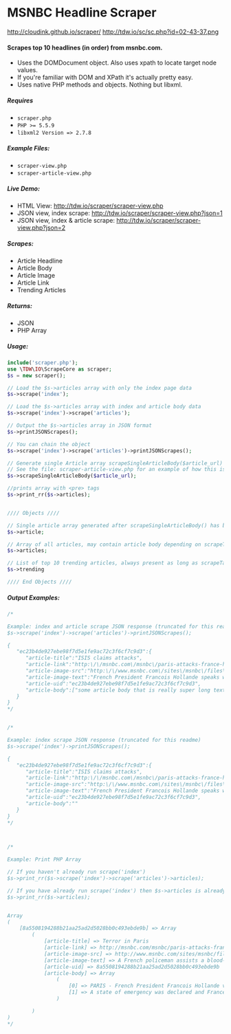 # MSNBC Headline Scraper

http://cloudink.github.io/scraper/
http://tdw.io/sc/sc.php?id=02-43-37.png

#### Scrapes top 10 headlines (in order) from msnbc.com.
- Uses the DOMDocument object. Also uses xpath to locate target node values. 
- If you're familiar with DOM and XPath it's actually pretty easy. 
- Uses native PHP methods and objects. Nothing but libxml.

##### Requires
- `scraper.php`
- `PHP >= 5.5.9`
- `libxml2 Version => 2.7.8`

##### Example Files:
- `scraper-view.php`
- `scraper-article-view.php`
 
##### Live Demo:
- HTML View: http://tdw.io/scraper/scraper-view.php
- JSON view, index scrape: http://tdw.io/scraper/scraper-view.php?json=1 
- JSON view, index & article scrape: http://tdw.io/scraper/scraper-view.php?json=2 

##### Scrapes: 
- Article Headline
- Article Body
- Article Image
- Article Link
- Trending Articles
   
##### Returns:
- JSON
- PHP Array


##### Usage:
```php 
include('scraper.php');
use \TDW\IO\ScrapeCore as scraper;
$s = new scraper();

// Load the $s->articles array with only the index page data
$s->scrape('index');

// Load the $s->articles array with index and article body data
$s->scrape('index')->scrape('articles');

// Output the $s->articles array in JSON format
$s->printJSONScrapes();

// You can chain the object
$s->scrape('index')->scrape('articles')->printJSONScrapes();

// Generate single Article array scrapeSingleArticleBody($article_url)
// See the file: scraper-article-view.php for an example of how this is used
$s->scrapeSingleArticleBody($article_url);

//prints array with <pre> tags
$s->print_rr($s->articles);


//// Objects ////

// Single article array generated after scrapeSingleArticleBody() has been called (above)
$s->article;

// Array of all articles, may contain article body depending on scrapeTarget()
$s->articles;

// List of top 10 trending articles, always present as long as scrapeTarget('index') has run
$s->trending

//// End Objects ////

```
##### Output Examples:
```php
/*

Example: index and article scrape JSON response (truncated for this readme)
$s->scrape('index')->scrape('articles')->printJSONScrapes();

{  
   "ec23b4de927ebe98f7d5e1fe9ac72c3f6cf7c9d3":{  
      "article-title":"ISIS claims attacks",
      "article-link":"http:\/\/msnbc.com\/msnbc\/paris-attacks-france-hollande-blames-isis",
      "article-image-src":"http:\/\/www.msnbc.com\/sites\/msnbc\/files\/styles\/homepage--3-2--1_5x-1245x830\/public\/articles\/rts6zac__1447506091.jpg?itok=ByGHMqR0",
      "article-image-text":"French President Francois Hollande speaks with Prime Minister Manuel Valls at the Elysee Palace in Paris, France, Nov. 14, 2015, following a meeting the day after a series of deadly attacks in the French capital. (Photo by Philippe Wojazer\/Reuters)",
      "article-uid":"ec23b4de927ebe98f7d5e1fe9ac72c3f6cf7c9d3",
      "article-body":["some article body that is really super long text"]
   }
}
*/


/*

Example: index scrape JSON response (truncated for this readme)
$s->scrape('index')->printJSONScrapes();

{  
   "ec23b4de927ebe98f7d5e1fe9ac72c3f6cf7c9d3":{  
      "article-title":"ISIS claims attacks",
      "article-link":"http:\/\/msnbc.com\/msnbc\/paris-attacks-france-hollande-blames-isis",
      "article-image-src":"http:\/\/www.msnbc.com\/sites\/msnbc\/files\/styles\/homepage--3-2--1_5x-1245x830\/public\/articles\/rts6zac__1447506091.jpg?itok=ByGHMqR0",
      "article-image-text":"French President Francois Hollande speaks with Prime Minister Manuel Valls at the Elysee Palace in Paris, France, Nov. 14, 2015, following a meeting the day after a series of deadly attacks in the French capital. (Photo by Philippe Wojazer\/Reuters)",
      "article-uid":"ec23b4de927ebe98f7d5e1fe9ac72c3f6cf7c9d3",
      "article-body":""
   }
}
*/



/*

Example: Print PHP Array

// If you haven't already run scrape('index')
$s->print_rr($s->scrape('index')->scrape('articles')->articles);

// If you have already run scrape('index') then $s->articles is already populated
$s->print_rr($s->articles);


Array
(
    [8a5508194288b21aa25ad2d5028bb0c493ebde9b] => Array
        (
            [article-title] => Terror in Paris
            [article-link] => http://msnbc.com/msnbc/paris-attacks-france-hollande-blames-isis
            [article-image-src] => http://www.msnbc.com/sites/msnbc/files/styles/homepage--3-2--1_5x-1245x830/public/rts6x0s__1447515937.jpg?itok=B1dJYFwn
            [article-image-text] => A French policeman assists a blood-covered victim near the Bataclan concert hall following attacks in Paris, France, Nov. 14, 2015. (Photo by Philippe Wojazer/Reuters)
            [article-uid] => 8a5508194288b21aa25ad2d5028bb0c493ebde9b
            [article-body] => Array
                (
                    [0] => PARIS - French President Francois Hollande vowed a merciless response to the deadliest attacks on the countrys soil since World War II. ISIS‚ claimed responsibility Saturday for a coordinated assault on Paris.
                    [1] => A state of emergency was declared and France deployed 1,500 troops after a near-simultaneous series of explosions and shootings brought the city to a horrified standstill overnight. The death toll rose to 127 and 200 other people were wounded, officials said.
                )

        )
)
*/
```
